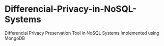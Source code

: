# Differencial-Privacy-in-NoSQL-Systems
Differencial Privacy Preservation Tool in NoSQL Systems implemented using MongoDB
